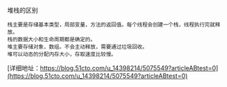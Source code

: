 
堆栈的区别
```
栈主要是存储基本类型，局部变量，方法的返回值。每个线程会创建一个栈，线程执行完就释放。
栈的数据大小和生命周期都是确定的。
堆主要存储对象，数组。不会主动释放，需要通过垃圾回收。
堆可以动态的分配内存大小，存取速度比较慢。
```
[详细地址：https://blog.51cto.com/u_14398214/5075549?articleABtest=0](https://blog.51cto.com/u_14398214/5075549?articleABtest=0)